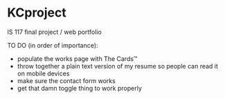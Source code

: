 # KCproject
 IS 117 final project / web portfolio

TO DO (in order of importance):

- populate the works page with The Cards&trade;
- throw together a plain text version of my resume so people can read it on mobile devices
- make sure the contact form works
- get that damn toggle thing to work properly